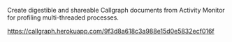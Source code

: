 Create digestible and shareable Callgraph documents from Activity Monitor for profiling multi-threaded processes.

https://callgraph.herokuapp.com/9f3d8a618c3a988e15d0e5832ecf016f
